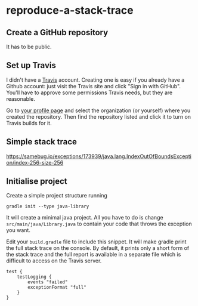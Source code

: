# reproduce-a-stack-trace

## Create a GitHub repository

It has to be public.

## Set up Travis

I didn't have a [Travis](https://travis-ci.org/) account. Creating one is easy
if you already have a Github account: just visit the Travis site and click
"Sign in with GitHub". You'll have to approve some permissions Travis needs,
but they are reasonable.

Go to [your profile page](https://travis-ci.org/profile/) and select the
organization (or yourself) where you created the repository. Then find the
repository listed and click it to turn on Travis builds for it.

## Simple stack trace

https://samebug.io/exceptions/173939/java.lang.IndexOutOfBoundsException/index-256-size-256

## Initialise project

Create a simple project structure running
```
gradle init --type java-library
```

It will create a minimal java project. All you have to do is change
`src/main/java/Library.java` to contain your code that throws the exception you
want.

Edit your `build.gradle` file to include this snippet. It will make gradle
print the full stack trace on the console. By default, it prints only a short
form of the stack trace and the full report is available in a separate file
which is difficult to access on the Travis server.
```
test {
    testLogging {
        events "failed"
        exceptionFormat "full"
    }
}
```
